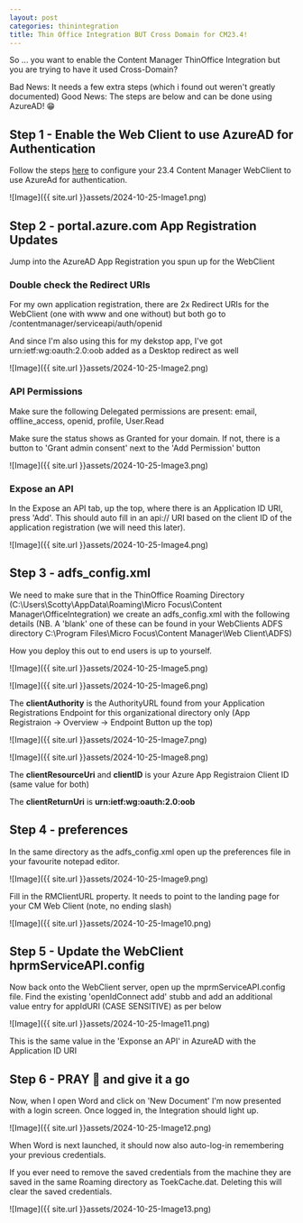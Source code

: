 ```yaml
---
layout: post
categories: thinintegration
title: Thin Office Integration BUT Cross Domain for CM23.4!
---
```


So ... you want to enable the Content Manager ThinOffice Integration but you are trying to have it used Cross-Domain?

Bad News: It needs a few extra steps (which i found out weren't greatly documented)
Good News: The steps are below and can be done using AzureAD! 😁

## Step 1 - Enable the Web Client to use AzureAD for Authentication

Follow the steps [here](https://content-manager-sdk.github.io/Community/233/oidc.html#oidc_azuread ) to configure your 23.4 Content Manager WebClient to use AzureAd for authentication.

![Image]({{ site.url }}assets/2024-10-25-Image1.png)

## Step 2 - portal.azure.com App Registration Updates

Jump into the AzureAD App Registration you spun up for the WebClient

### Double check the Redirect URIs

For my own application registration, there are 2x Redirect URIs for the WebClient (one with www and one without) but both go to /contentmanager/serviceapi/auth/openid

And since I'm also using this for my dekstop app, I've got urn:ietf:wg:oauth:2.0:oob added as a Desktop redirect as well

![Image]({{ site.url }}assets/2024-10-25-Image2.png)

### API Permissions

Make sure the following Delegated permissions are present: email, offline_access, openid, profile, User.Read

Make sure the status shows as Granted for your domain. If not, there is a button to 'Grant admin consent' next to the 'Add Permission' button

![Image]({{ site.url }}assets/2024-10-25-Image3.png)

### Expose an API

In the Expose an API tab, up the top, where there is an Application ID URI, press 'Add'. This should auto fill in an api:// URI based on the client ID of the application registration (we will need this later).

![Image]({{ site.url }}assets/2024-10-25-Image4.png)

## Step 3 - adfs_config.xml

We need to make sure that in the ThinOffice Roaming Directory (C:\Users\Scotty\AppData\Roaming\Micro Focus\Content Manager\OfficeIntegration) we create an adfs_config.xml with the following details (NB. A 'blank' one of these can be found in your WebClients ADFS directory C:\Program Files\Micro Focus\Content Manager\Web Client\ADFS) 

How you deploy this out to end users is up to yourself.

![Image]({{ site.url }}assets/2024-10-25-Image5.png)

![Image]({{ site.url }}assets/2024-10-25-Image6.png)

The **clientAuthority** is the AuthorityURL found from your Application Registrations Endpoint for this organizational directory only (App Registraion -> Overview -> Endpoint Button up the top)

![Image]({{ site.url }}assets/2024-10-25-Image7.png)

![Image]({{ site.url }}assets/2024-10-25-Image8.png)

The **clientResourceUri** and **clientID** is your Azure App Registraion Client ID (same value for both)

The **clientReturnUri** is **urn:ietf:wg:oauth:2.0:oob**

## Step 4 - preferences

In the same directory as the adfs_config.xml open up the preferences file in your favourite notepad editor.

![Image]({{ site.url }}assets/2024-10-25-Image9.png)

Fill in the RMClientURL property. It needs to point to the landing page for your CM Web Client (note, no ending slash)

![Image]({{ site.url }}assets/2024-10-25-Image10.png)

## Step 5 - Update the WebClient hprmServiceAPI.config

Now back onto the WebClient server, open up the mprmServiceAPI.config file. Find the existing 'openIdConnect add' stubb and add an additional value entry for appIdURI (CASE SENSITIVE) as per below

![Image]({{ site.url }}assets/2024-10-25-Image11.png)

This is the same value in the 'Exponse an API' in AzureAD with the Application ID URI

## Step 6 - PRAY 🙏 and give it a go

Now, when I open Word and click on 'New Document' I'm now presented with a login screen. Once logged in, the Integration should light up.

![Image]({{ site.url }}assets/2024-10-25-Image12.png)

When Word is next launched, it should now also auto-log-in remembering your previous credentials. 

If you ever need to remove the saved credentials from the machine they are saved in the same Roaming directory as ToekCache.dat. Deleting this will clear the saved credentials.

![Image]({{ site.url }}assets/2024-10-25-Image13.png)
